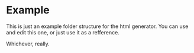 # Example

This is just an example folder structure for the html generator. You can use and edit this one, or just use it as a refference.

Whichever, really.